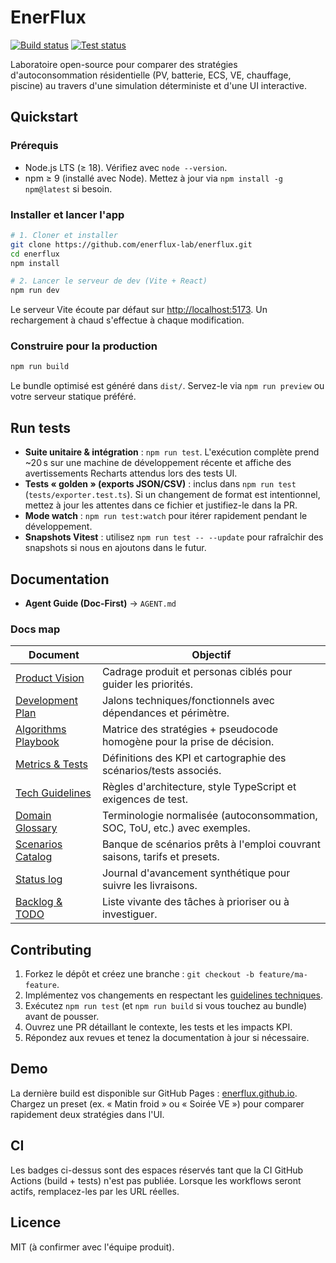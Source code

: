 # EnerFlux

[![Build status](https://img.shields.io/badge/build-TODO-lightgrey)](#ci)
[![Test status](https://img.shields.io/badge/tests-TODO-lightgrey)](#ci)

Laboratoire open-source pour comparer des stratégies d'autoconsommation résidentielle (PV, batterie, ECS, VE, chauffage, piscine) au travers d'une simulation déterministe et d'une UI interactive.

## Quickstart

### Prérequis
- Node.js LTS (≥ 18). Vérifiez avec `node --version`.
- npm ≥ 9 (installé avec Node). Mettez à jour via `npm install -g npm@latest` si besoin.

### Installer et lancer l'app
```bash
# 1. Cloner et installer
git clone https://github.com/enerflux-lab/enerflux.git
cd enerflux
npm install

# 2. Lancer le serveur de dev (Vite + React)
npm run dev
```
Le serveur Vite écoute par défaut sur [http://localhost:5173](http://localhost:5173). Un rechargement à chaud s'effectue à chaque modification.

### Construire pour la production
```bash
npm run build
```
Le bundle optimisé est généré dans `dist/`. Servez-le via `npm run preview` ou votre serveur statique préféré.

## Run tests
- **Suite unitaire & intégration** : `npm run test`. L'exécution complète prend ~20 s sur une machine de développement récente et affiche des avertissements Recharts attendus lors des tests UI.
- **Tests « golden » (exports JSON/CSV)** : inclus dans `npm run test` (`tests/exporter.test.ts`). Si un changement de format est intentionnel, mettez à jour les attentes dans ce fichier et justifiez-le dans la PR.
- **Mode watch** : `npm run test:watch` pour itérer rapidement pendant le développement.
- **Snapshots Vitest** : utilisez `npm run test -- --update` pour rafraîchir des snapshots si nous en ajoutons dans le futur.

## Documentation
- **Agent Guide (Doc-First)** → `AGENT.md`

### Docs map
| Document | Objectif |
| --- | --- |
| [Product Vision](Docs/product_vision.md) | Cadrage produit et personas ciblés pour guider les priorités. |
| [Development Plan](Docs/development_plan.md) | Jalons techniques/fonctionnels avec dépendances et périmètre. |
| [Algorithms Playbook](Docs/algorithms_playbook.md) | Matrice des stratégies + pseudocode homogène pour la prise de décision. |
| [Metrics & Tests](Docs/metrics_and_tests.md) | Définitions des KPI et cartographie des scénarios/tests associés. |
| [Tech Guidelines](Docs/tech_guidelines.md) | Règles d'architecture, style TypeScript et exigences de test. |
| [Domain Glossary](Docs/domain_glossary.md) | Terminologie normalisée (autoconsommation, SOC, ToU, etc.) avec exemples. |
| [Scenarios Catalog](Docs/scenarios_catalog) | Banque de scénarios prêts à l'emploi couvrant saisons, tarifs et presets. |
| [Status log](Docs/status.md) | Journal d'avancement synthétique pour suivre les livraisons. |
| [Backlog & TODO](Docs/todo.md) | Liste vivante des tâches à prioriser ou à investiguer. |

## Contributing
1. Forkez le dépôt et créez une branche : `git checkout -b feature/ma-feature`.
2. Implémentez vos changements en respectant les [guidelines techniques](Docs/tech_guidelines.md).
3. Exécutez `npm run test` (et `npm run build` si vous touchez au bundle) avant de pousser.
4. Ouvrez une PR détaillant le contexte, les tests et les impacts KPI.
5. Répondez aux revues et tenez la documentation à jour si nécessaire.

## Demo
La dernière build est disponible sur GitHub Pages : [enerflux.github.io](https://enerflux.github.io/). Chargez un preset (ex. « Matin froid » ou « Soirée VE ») pour comparer rapidement deux stratégies dans l'UI.

## CI
Les badges ci-dessus sont des espaces réservés tant que la CI GitHub Actions (build + tests) n'est pas publiée. Lorsque les workflows seront actifs, remplacez-les par les URL réelles.

## Licence
MIT (à confirmer avec l'équipe produit).

